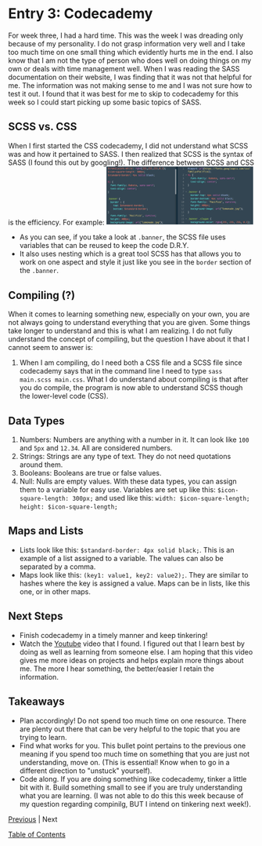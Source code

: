 # Entry 3: Codecademy

For week three, I had a hard time. This was the week I was dreading only because of my personality. I do not grasp information very well and I take too much time on one small thing which evidently hurts me in the end. I also know that I am not the type of person who does well on doing things on my own or deals with time management well. When I was reading the SASS documentation on their website, I was finding that it was not that helpful for me. The information was not making sense to me and I was not sure how to test it out. I found that it was best for me to skip to codecademy for this week so I could start picking up some basic topics of SASS. 

## SCSS vs. CSS

When I first started the CSS codecademy, I did not understand what SCSS was and how it pertained to SASS. I then realized that SCSS is the syntax of SASS (I found this out by googling!). The difference between SCSS and CSS is the efficiency. 
For example: <img src="../img2.png" style="width: 300px;" />
+ As you can see, if you take a look at ```.banner```, the SCSS file uses variables that can be reused to keep the code D.R.Y.
+ It also uses nesting which is a great tool SCSS has that allows you to work on one aspect and style it just like you see in the ```border``` section of the ```.banner```. 

## Compiling (?)

When it comes to learning something new, especially on your own, you are not always going to understand everything that you are given. Some things take longer to understand and this is what I am realizing. I do not fully understand the concept of compiling, but the question I have about it that I cannot seem to answer is:
1. When I am compiling, do I need both a CSS file and a SCSS file since codecademy says that in the command line I need to type ```sass main.scss main.css```. 
What I do understand about compiling is that after you do compile, the program is now able to understand SCSS though the lower-level code (CSS). 

## Data Types

1. Numbers: Numbers are anything with a number in it. It can look like ```100``` and ```5px``` and ```12.34```. All are considered numbers. 
2. Strings: Strings are any type of text. They do not need quotations around them. 
3. Booleans: Booleans are true or false values. 
4. Null: Nulls are empty values. 
With these data types, you can assign them to a variable for easy use. Variables are set up like this:
```$icon-square-length: 300px;```
and used like this:
```width: $icon-square-length;```
```height: $icon-square-length;```

## Maps and Lists

+ Lists look like this: ```$standard-border: 4px solid black;```. This is an example of a list assigned to a variable. The values can also be separated by a comma. 
+ Maps look like this: ```(key1: value1, key2: value2);```. They are similar to hashes where the key is assigned a value. Maps can be in lists, like this one, or in other maps. 

## Next Steps

+ Finish codecademy in a timely manner and keep tinkering!
+ Watch the [Youtube](https://www.youtube.com/watch?v=P1G4_zxOxtk) video that I found. I figured out that I learn best by doing as well as learning from someone else. I am hoping that this video gives me more ideas on projects and helps explain more things about me. The more I hear something, the better/easier I retain the information. 

## Takeaways

+ Plan accordingly! Do not spend too much time on one resource. There are plenty out there that can be very helpful to the topic that you are trying to learn. 
+ Find what works for you. This bullet point pertains to the previous one meaning if you spend too much time on something that you are just not understanding, move on. (This is essential! Know when to go in a different direction to "unstuck" yourself).
+ Code along. If you are doing something like codecademy, tinker a little bit with it. Build something small to see if you are truly understanding what you are learning. (I was not able to do this this week because of my question regarding compinilg, BUT I intend on tinkering next week!).






[Previous](../entries/entry02.md) |  Next

[Table of Contents](../README.md)